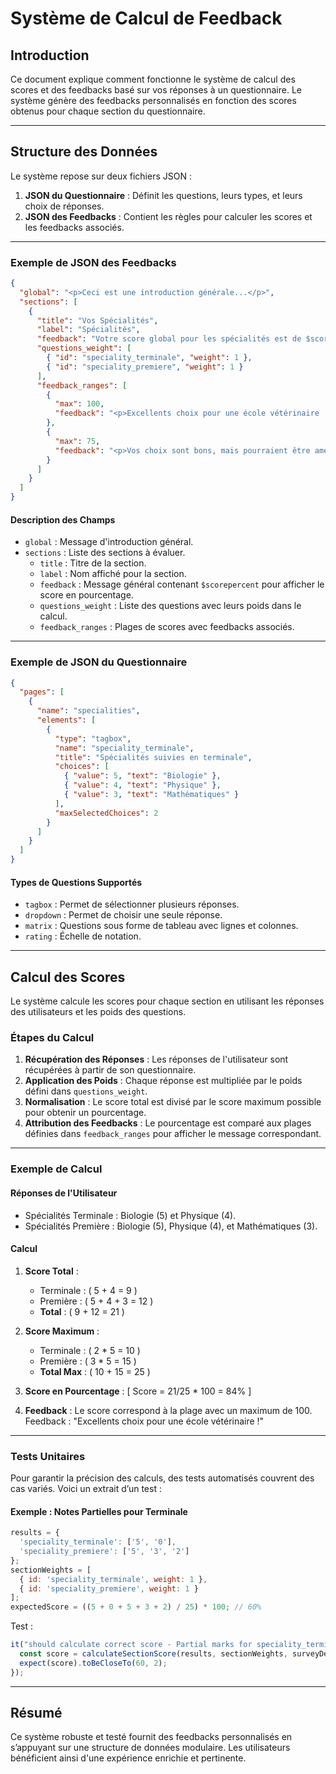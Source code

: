
# Système de Calcul de Feedback

## Introduction

Ce document explique comment fonctionne le système de calcul des scores et des feedbacks basé sur vos réponses à un questionnaire. Le système génère des feedbacks personnalisés en fonction des scores obtenus pour chaque section du questionnaire.

---

## Structure des Données

Le système repose sur deux fichiers JSON :
1. **JSON du Questionnaire** : Définit les questions, leurs types, et leurs choix de réponses.
2. **JSON des Feedbacks** : Contient les règles pour calculer les scores et les feedbacks associés.

---

### Exemple de JSON des Feedbacks

```json
{
  "global": "<p>Ceci est une introduction générale...</p>",
  "sections": [
    {
      "title": "Vos Spécialités",
      "label": "Spécialités",
      "feedback": "Votre score global pour les spécialités est de $scorepercent%.",
      "questions_weight": [
        { "id": "speciality_terminale", "weight": 1 },
        { "id": "speciality_premiere", "weight": 1 }
      ],
      "feedback_ranges": [
        {
          "max": 100,
          "feedback": "<p>Excellents choix pour une école vétérinaire !</p>"
        },
        {
          "max": 75,
          "feedback": "<p>Vos choix sont bons, mais pourraient être améliorés.</p>"
        }
      ]
    }
  ]
}
```

#### Description des Champs
- `global` : Message d'introduction général.
- `sections` : Liste des sections à évaluer.
    - `title` : Titre de la section.
    - `label` : Nom affiché pour la section.
    - `feedback` : Message général contenant `$scorepercent` pour afficher le score en pourcentage.
    - `questions_weight` : Liste des questions avec leurs poids dans le calcul.
    - `feedback_ranges` : Plages de scores avec feedbacks associés.

---

### Exemple de JSON du Questionnaire

```json
{
  "pages": [
    {
      "name": "specialities",
      "elements": [
        {
          "type": "tagbox",
          "name": "speciality_terminale",
          "title": "Spécialités suivies en terminale",
          "choices": [
            { "value": 5, "text": "Biologie" },
            { "value": 4, "text": "Physique" },
            { "value": 3, "text": "Mathématiques" }
          ],
          "maxSelectedChoices": 2
        }
      ]
    }
  ]
}
```

#### Types de Questions Supportés
- `tagbox` : Permet de sélectionner plusieurs réponses.
- `dropdown` : Permet de choisir une seule réponse.
- `matrix` : Questions sous forme de tableau avec lignes et colonnes.
- `rating` : Échelle de notation.

---

## Calcul des Scores

Le système calcule les scores pour chaque section en utilisant les réponses des utilisateurs et les poids des questions.

### Étapes du Calcul
1. **Récupération des Réponses** : Les réponses de l'utilisateur sont récupérées à partir de son questionnaire.
2. **Application des Poids** : Chaque réponse est multipliée par le poids défini dans `questions_weight`.
3. **Normalisation** : Le score total est divisé par le score maximum possible pour obtenir un pourcentage.
4. **Attribution des Feedbacks** : Le pourcentage est comparé aux plages définies dans `feedback_ranges` pour afficher le message correspondant.

---

### Exemple de Calcul

#### Réponses de l'Utilisateur
- Spécialités Terminale : Biologie (5) et Physique (4).
- Spécialités Première : Biologie (5), Physique (4), et Mathématiques (3).

#### Calcul
1. **Score Total** :
    - Terminale : ( 5 + 4 = 9 )
    - Première : ( 5 + 4 + 3 = 12 )
    - **Total** : ( 9 + 12 = 21 )

2. **Score Maximum** :
    - Terminale : ( 2 * 5 = 10 )
    - Première : ( 3 * 5 = 15 )
    - **Total Max** : ( 10 + 15 = 25 )

3. **Score en Pourcentage** :
   \[
   Score = 21/25 	* 100 = 84%
   \]

4. **Feedback** :
   Le score correspond à la plage avec un maximum de 100. Feedback : "Excellents choix pour une école vétérinaire !"

---

### Tests Unitaires

Pour garantir la précision des calculs, des tests automatisés couvrent des cas variés. Voici un extrait d’un test :

#### Exemple : Notes Partielles pour Terminale

```javascript
results = {
  'speciality_terminale': ['5', '0'],
  'speciality_premiere': ['5', '3', '2']
};
sectionWeights = [
  { id: 'speciality_terminale', weight: 1 },
  { id: 'speciality_premiere', weight: 1 }
];
expectedScore = ((5 + 0 + 5 + 3 + 2) / 25) * 100; // 60%
```

Test :

```javascript
it("should calculate correct score - Partial marks for speciality_terminale", () => {
  const score = calculateSectionScore(results, sectionWeights, surveyDefinition);
  expect(score).toBeCloseTo(60, 2);
});
```

---

## Résumé

Ce système robuste et testé fournit des feedbacks personnalisés en s’appuyant sur une structure de données modulaire. Les utilisateurs bénéficient ainsi d'une expérience enrichie et pertinente.



